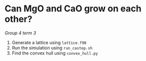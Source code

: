 # Can MgO and CaO grow on each other?
*Group 4 term 3*

1. Generate a lattice using `lattice.f90`
2. Run the simulation using `run_castep.sh`
3. Find the convex hull using `convex_hull.py`
